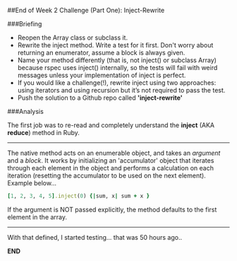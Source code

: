 ##End of Week 2 Challenge (Part One): Inject-Rewrite  

###Briefing  

+ Reopen the Array class or subclass it.  
+ Rewrite the inject method. Write a test for it first. Don't worry about returning an enumerator, assume a block is always given.  
+ Name your method differently (that is, not inject() or subclass Array) because rspec uses inject() internally, so the tests will fail with weird messages unless your implementation of inject is perfect.  
+ If you would like a challenge(!), rewrite inject using two approaches: using iterators and using recursion but it’s not required to pass the test.  
+ Push the solution to a Github repo called **'inject-rewrite'**  

###Analysis

The first job was to re-read and completely understand the **inject** (AKA **reduce**) method in Ruby. 
________________________________________________________________________________________________________________________________
The native method acts on an enumerable object, and takes an *argument* and a *block*. It works by initializing an 'accumulator' object that iterates through each element in the object and performs a calculation on each iteration (resetting the accumulator to be used on the next element). Example below...   
```ruby
[1, 2, 3, 4, 5].inject(0) {|sum, x| sum + x }
```
If the argument is NOT passed explicitly, the method defaults to the first element in the array. 
________________________________________________________________________________________________________________________________
With that defined, I started testing...   that was 50 hours ago.. 

**END**